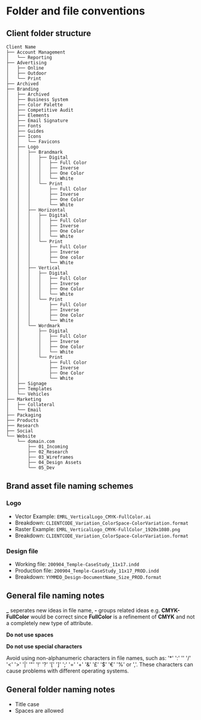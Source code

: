 # Folder and file conventions

## Client folder structure

```
Client Name
├── Account Management
│   └── Reporting
├── Advertising
│   ├── Online
│   ├── Outdoor
│   └── Print
├── Archived
├── Branding
│   ├── Archived
│   ├── Business System
│   ├── Color Palette
│   ├── Competitive Audit
│   ├── Elements
│   ├── Email Signature
│   ├── Fonts
│   ├── Guides
│   ├── Icons
│   │   └── Favicons
│   ├── Logo
│   │   ├── Brandmark
│   │   │   ├── Digital
│   │   │   │   ├── Full Color
│   │   │   │   ├── Inverse
│   │   │   │   ├── One Color
│   │   │   │   └── White
│   │   │   └── Print
│   │   │       ├── Full Color
│   │   │       ├── Inverse
│   │   │       ├── One Color
│   │   │       └── White
│   │   ├── Horizontal
│   │   │   ├── Digital
│   │   │   │   ├── Full Color
│   │   │   │   ├── Inverse
│   │   │   │   ├── One Color
│   │   │   │   └── White
│   │   │   └── Print
│   │   │       ├── Full Color
│   │   │       ├── Inverse
│   │   │       ├── One color
│   │   │       └── White
│   │   ├── Vertical
│   │   │   ├── Digital
│   │   │   │   ├── Full Color
│   │   │   │   ├── Inverse
│   │   │   │   ├── One Color
│   │   │   │   └── White
│   │   │   └── Print
│   │   │       ├── Full Color
│   │   │       ├── Inverse
│   │   │       ├── One Color
│   │   │       └── White
│   │   └── Wordmark
│   │       ├── Digital
│   │       │   ├── Full Color
│   │       │   ├── Inverse
│   │       │   ├── One Color
│   │       │   └── White
│   │       └── Print
│   │           ├── Full Color
│   │           ├── Inverse
│   │           ├── One Color
│   │           └── White
│   ├── Signage
│   ├── Templates
│   └── Vehicles
├── Marketing
│   ├── Collateral
│   └── Email
├── Packaging
├── Products
├── Research
├── Social
└── Website
    └── domain.com
        ├── 01_Incoming 
        ├── 02_Research
        ├── 03_Wireframes
        ├── 04_Design Assets
        └── 05_Dev
```

## Brand asset file naming schemes

### Logo
- Vector Example: `EMRL_VerticalLogo_CMYK-FullColor.ai`
- Breakdown: `CLIENTCODE_Variation_ColorSpace-ColorVariation.format`
- Raster Example: `EMRL_VerticalLogo_CMYK-FullColor_1920x1080.png`
- Breakdown: `CLIENTCODE_Variation_ColorSpace-ColorVariation.format`

### Design file
- Working file: `200904_Temple-CaseStudy_11x17.indd`
- Production file: `200904_Temple-CaseStudy_11x17_PROD.indd`
- Breakdown: `YYMMDD_Design-DocumentName_Size_PROD.format`

## General file naming notes

**_** seperates new ideas in file name, **-** groups related ideas e.g. **CMYK-FullColor** would be correct since **FullColor** is a refinement of **CMYK** and not a completely new type of attribute.

**Do not use spaces**

**Do not use special characters**

Avoid using non-alphanumeric characters in file names, such as: '*' ':' '' '/' '<' '>' '|' '"' '!' '?' '[' ']' ';' '=' '+' '&' '£' '$' '€' '%' or ','. These characters can cause problems with different operating systems.

## General folder naming notes

- Title case
- Spaces are allowed
